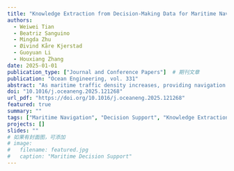 ```yaml
---
title: "Knowledge Extraction from Decision-Making Data for Maritime Navigation Support"
authors:
  - Weiwei Tian
  - Beatriz Sanguino
  - Mingda Zhu
  - Øivind Kåre Kjerstad
  - Guoyuan Li
  - Houxiang Zhang
date: 2025-01-01
publication_type: ["Journal and Conference Papers"]  # 期刊文章
publication: "Ocean Engineering, vol. 331"
abstract: "As maritime traffic density increases, providing navigation support for enhanced situational awareness and decision-making becomes critical. Extracting expert knowledge is challenging due to its subjective nature, and analyzing raw maritime data is often inefficient due to the overwhelming volume of non-critical information. This work proposes extracting decision-making process knowledge from Automatic Identification System (AIS) data to assist in navigation support. This approach balances the subjectivity of historical navigational decision information and mines critical information from raw traffic data. Specifically, decision-making point data categorized by maneuver type is collected from raw AIS data, followed by statistical analysis in terms of risk indicators and positional information. This analysis facilitates knowledge extraction, which is then applied to develop a rule-based decision-making algorithm. To validate this algorithm, a decision support system is designed in a professional navigation simulator and tested in a challenging encounter scenario by 12 participants with a nautical science background. The results indicate that the developed decision support system effectively provides early warnings for decision-making."
doi: "10.1016/j.oceaneng.2025.121268"
url_pdf: "https://doi.org/10.1016/j.oceaneng.2025.121268"
featured: true
summary: ""
tags: ["Maritime Navigation", "Decision Support", "Knowledge Extraction"]
projects: []
slides: ""
# 如果有封面图，可添加
# image:
#   filename: featured.jpg
#   caption: "Maritime Decision Support"
---
```

